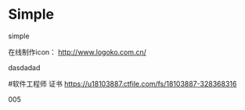 # Simple
simple

在线制作icon：
http://www.logoko.com.cn/

dasdadad

#软件工程师 证书
https://u18103887.ctfile.com/fs/18103887-328368316

005